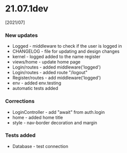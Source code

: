 #  21.07.1dev

[2021/07]

### New updates
 - Logged - middleware to check if the user is logged in
 - CHANGELOG - file for updating and design changes
 - kernel - logged added to the name register
 - views/home - update home page
 - Login/routes - added middleware('logged')
 - Login/routes - added route "/logout"
 - Register/routes - add middleware('logged')
 - env - added env.testing
 - automatic tests added

### Corrections
 - LoginController - add "await" from auth.login
 - home - added home title
 - style - nav-border decoration and margin

### Tests added
 - Database - test connection
